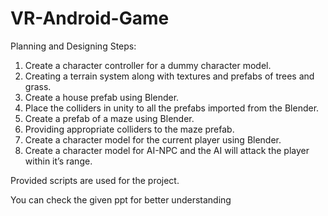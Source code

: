 # VR-Android-Game

Planning and Designing Steps:

1. Create a character controller for a dummy character model.
2. Creating a terrain system along with textures and prefabs of trees and grass.
3. Create a house prefab using Blender.
4. Place the colliders in unity to all the prefabs imported from the Blender.
5. Create a prefab of a maze using Blender.
6. Providing appropriate colliders to the maze prefab.
7. Create a character model for the current player using Blender.
8. Create a character model for AI-NPC and the AI will attack the player within it’s range.

Provided scripts are used for the project.

You can check the given ppt for better understanding


